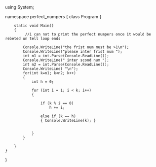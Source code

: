 using System;

namespace perfect_numpers
{
    class Program
    {
        
        static void Main()
        {
             //i can not to print the perfect numpers once it would be rebeted un tell loop ends
             
            Console.WriteLine("the frist num must be >1\n");
            Console.WriteLine("please inter frist num ");
            int n1 = int.Parse(Console.ReadLine());
            Console.WriteLine(" inter scond num ");
            int n2 = int.Parse(Console.ReadLine());
            Console.WriteLine( "\n");
            for(int k=n1; k<n2; k++)
            {
                int h = 0;
                
                for (int i = 1; i < k; i++)
                {

                    if (k % i == 0)
                        h += i;

                    else if (k == h)
                    { Console.WriteLine(k); }
                    
                    
                }
            }
            
        }
    }
}
